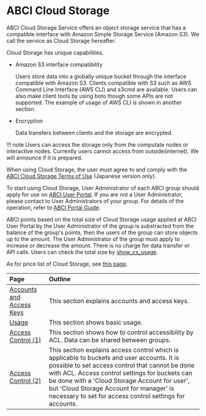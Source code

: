 # ABCI Cloud Storage

ABCI Cloud Storage Service offers an object storage service that has a compatible interface with Amazon Simple Storage Service (Amazon S3). We call the service as Cloud Storage hereafter.

Cloud Storage has unique capabilities.

- Amazon S3 interface compatibility

    Users store data into a globally unique bucket through the interface compatible with Amazon S3. Clients compatible with S3 such as AWS Command Line Interface (AWS CLI) and s3cmd are available. Users can also make client tools by using boto though some APIs are not supported. The example of usage of AWS CLI is shown in another section.

- Encryption

    Data transfers between clients and the storage are encrypted.

!!! note
    Users can access the storage only from the computate nodes or interactive nodes.
    Currently users cannot access from outside(internet). We will announce if it is prepared.

When using Cloud Storage, the user must agree to and comply with the [ABCI Cloud Storage Terms of Use](https://abci.ai/ja/how_to_use/data/cloudstorage-agreement.pdf) (Japanese version only).

To start using Cloud Storage, User Administrator of each ABCI group should apply for use on [ABCI User Portal](https://portal.v3.abci.ai/user/).
If you are not a User Administrator, please contact to User Administrators of your group.
For details of the operation, refer to [ABCI Portal Guide](https://docs.abci.ai/v3/portal/en/).

ABCI points based on the total size of Cloud Storage usage applied at ABCI User Portal by the User Administrator of the group is substracted from the balance of the group's points, then the users of the group can store objects up to the amount. The User Administrator of the group must apply to increase or decrease the amount. There is no charge for data transfer or API calls. Users can check the total size by [show_cs_usage](getting-started.md#checking-cloud-storage-usage).

As for price list of Cloud Storage, see [this page](https://abci.ai/en/how_to_use/tariffs.html).

| Page | Outline |
|:--|:--|
| [Accounts and Access Keys](abci-cloudstorage/cs-account.md) | This section explains accounts and access keys. |
| [Usage](abci-cloudstorage/usage.md) | This section shows basic usage. |
| [Access Control (1)](abci-cloudstorage/acl.md) | This section shows how to control accessibility by ACL. Data can be shared between groups. |
| [Access Control (2)](abci-cloudstorage/policy.md) | This section explains access control which is applicable to buckets and user accounts. It is possible to set access control that cannot be done with ACL. Access control settings for buckets can be done with a 'Cloud Storage Account for user', but 'Cloud Storage Account for manager' is necessary to set for access control settings for accounts. |
